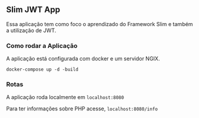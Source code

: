 ## Slim JWT App

Essa aplicação tem como foco o aprendizado do Framework Slim e também a utilização de JWT.

### Como rodar a Aplicação

A aplicação está configurada com docker e um servidor NGIX.

```shell
docker-compose up -d -build
```

### Rotas
A aplicação roda localmente em `localhost:8080`

Para ter informações sobre PHP acesse, `localhost:8080/info`